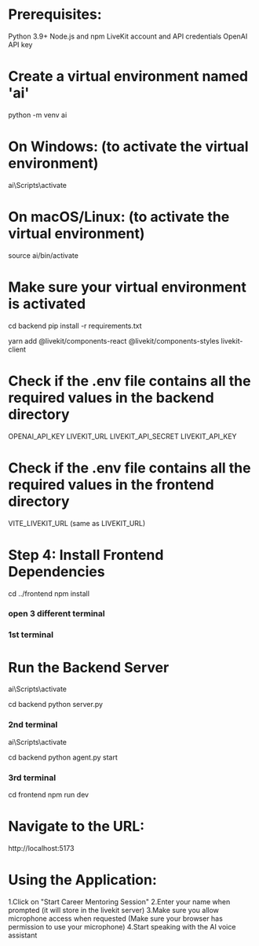 # Prerequisites:

Python 3.9+
Node.js and npm
LiveKit account and API credentials
OpenAI API key

# Create a virtual environment named 'ai'

python -m venv ai

# On Windows: (to activate the virtual environment)

ai\Scripts\activate

# On macOS/Linux: (to activate the virtual environment)

source ai/bin/activate

# Make sure your virtual environment is activated

cd backend
pip install -r requirements.txt

yarn add @livekit/components-react @livekit/components-styles livekit-client

# Check if the .env file contains all the required values in the backend directory

OPENAI_API_KEY
LIVEKIT_URL
LIVEKIT_API_SECRET
LIVEKIT_API_KEY

# Check if the .env file contains all the required values in the frontend directory

VITE_LIVEKIT_URL (same as LIVEKIT_URL)

# Step 4: Install Frontend Dependencies

cd ../frontend
npm install

### open 3 different terminal

### 1st terminal

# Run the Backend Server

ai\Scripts\activate

cd backend
python server.py

### 2nd terminal

ai\Scripts\activate

cd backend
python agent.py start

### 3rd terminal

cd frontend
npm run dev

# Navigate to the URL:

http://localhost:5173

# Using the Application:

1.Click on "Start Career Mentoring Session"
2.Enter your name when prompted (it will store in the livekit server)
3.Make sure you allow microphone access when requested (Make sure your browser has permission to use your microphone)
4.Start speaking with the AI voice assistant
